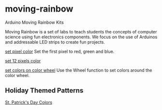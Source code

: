 moving-rainbow
==============

Arduino Moving Rainbow Kits

Moving Rainbow is a set of labs to teach students the concepts of computer science using fun electronics components.  We focus on the use
of Arduinos and addressable LED strips to create fun projects.


[set pixel color](/src/lab-01) Set the first pixel to red, green and blue.

[set 12 pixels color](/src/lab_02/)

[set colors on color wheel](/src/lab_02/) Use the Wheel function to set colors around the color wheel.

Holiday Themed Patterns
---
[St. Patrick's Day Colors](/st-patricks-day/)